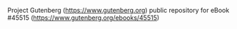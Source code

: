 Project Gutenberg (https://www.gutenberg.org) public repository for eBook #45515 (https://www.gutenberg.org/ebooks/45515)
